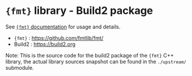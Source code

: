 `{fmt}` library - Build2 package
================================

See [`{fmt}` documentation](https://fmt.dev/) for usage and details.

 - `{fmt}` : https://github.com/fmtlib/fmt/
 - Build2 : https://build2.org

Note: This is the source code for the build2 package of the `{fmt}` C++ library,
the actual library sources snapshot can be found in the `./upstream/` submodule.

